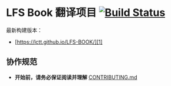 ﻿# LFS Book 翻译项目 [![Build Status](https://travis-ci.org/LCTT/LFS-BOOK.svg?branch=9.0-translating)](https://travis-ci.org/LCTT/LFS-BOOK)
 最新构建版本：
 * [https://lctt.github.io/LFS-BOOK/][1]
 ## 协作规范
 * **开始前，请务必保证阅读并理解** [CONTRIBUTING.md](CONTRIBUTING.md)
 
 [1]: https://lctt.github.io/LFS-BOOK/
